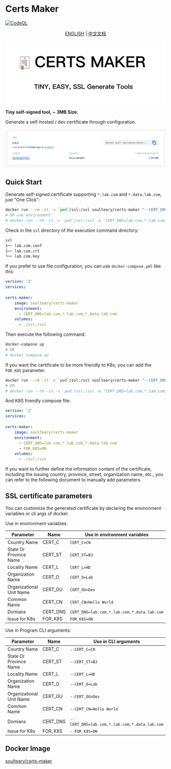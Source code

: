 # Certs Maker

[![CodeQL](https://github.com/soulteary/certs-maker/actions/workflows/codeql.yml/badge.svg)](https://github.com/soulteary/certs-maker/actions/workflows/codeql.yml)

<p style="text-align: center;">
  <a href="README.md" target="_blank">ENGLISH</a> | <a href="README_CN.md">中文文档</a>
</p>

<img src="logo.png">

**Tiny self-signed tool, ~ 3MB Size.**

Generate a self-hosted / dev certificate through configuration.

<img src="screenshots/docker.png">

## Quick Start

Generate self-signed certificate supporting `*.lab.com` and `*.data.lab.com`, just "One Click":

```bash
docker run --rm -it -v `pwd`/ssl:/ssl soulteary/certs-maker "--CERT_DNS=lab.com,*.lab.com,*.data.lab.com"
# OR use environment:
# docker run --rm -it -v `pwd`/ssl:/ssl -e "CERT_DNS=lab.com,*.lab.com,*.data.lab.com" soulteary/certs-maker
```

Check in the `ssl` directory of the execution command directory:

```bash
ssl
├── lab.com.conf
├── lab.com.crt
└── lab.com.key
```

If you prefer to use file configuration, you can use `docker-compose.yml` like this:

```yaml
version: '2'
services:

certs-maker:
    image: soulteary/certs-maker
    environment:
      - CERT_DNS=lab.com,*.lab.com,*.data.lab.com
    volumes:
      - ./ssl:/ssl
```

Then execute the following command:

```bash
docker-compose up
# OR
# docker compose up
```

If you want the certificate to be more friendly to K8s, you can add the `FOR_K8S` parameter:

```bash
docker run --rm -it -v `pwd`/ssl:/ssl soulteary/certs-maker "--CERT_DNS=lab.com,*.lab.com,*.data.lab.com --FOR_K8S=ON"
# OR
# docker run --rm -it -v `pwd`/ssl:/ssl -e "CERT_DNS=lab.com,*.lab.com,*.data.lab.com" -e "FOR_K8S=ON" soulteary/certs-maker
```

And K8S friendly compose file:

```yaml
version: '2'
services:

certs-maker:
    image: soulteary/certs-maker
    environment:
      - CERT_DNS=lab.com,*.lab.com,*.data.lab.com
      - FOR_K8S=ON
    volumes:
      - ./ssl:/ssl
```

If you want to further define the information content of the certificate, including the issuing country, province, street, organization name, etc., you can refer to the following document to manually add parameters.

## SSL certificate parameters

You can customize the generated certificate by declaring the environment variables or cli args of docker.

Use in environment variables:

| Parameter | Name | Use in environment variables |
| ------ | ------ | ------ |
| Country Name | CERT_C | `CERT_C=CN` | `--CERT_C=CN` |
| State Or Province Name | CERT_ST | `CERT_ST=BJ` | `--CERT_ST=BJ` |
| Locality Name | CERT_L | `CERT_L=HD` | `--CERT_L=HD` |
| Organization Name | CERT_O | `CERT_O=Lab` | `--CERT_O=Lab` |
| Organizational Unit Name | CERT_OU | `CERT_OU=Dev` | `--CERT_OU=Dev` |
| Common Name | CERT_CN | `CERT_CN=Hello World` | `--CERT_CN=Hello World` |
| Domians | CERT_DNS | `CERT_DNS=lab.com,*.lab.com,*.data.lab.com` |
| Issue for K8s | FOR_K8S | `FOR_K8S=ON` | `--FOR_K8S=ON` |

Use in Program CLI arguments:

| Parameter | Name | Use in CLI arguments |
| ------ | ------ | ------ |
| Country Name | CERT_C | `--CERT_C=CN` |
| State Or Province Name | CERT_ST | `--CERT_ST=BJ` |
| Locality Name | CERT_L | `--CERT_L=HD` |
| Organization Name | CERT_O | `--CERT_O=Lab` |
| Organizational Unit Name | CERT_OU | `--CERT_OU=Dev` |
| Common Name | CERT_CN | `--CERT_CN=Hello World` |
| Domians | CERT_DNS | `--CERT_DNS=lab.com,*.lab.com,*.data.lab.com` |
| Issue for K8s | FOR_K8S | `--FOR_K8S=ON` |

## Docker Image

[soulteary/certs-maker](https://hub.docker.com/r/soulteary/certs-maker)
